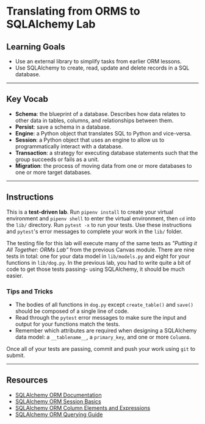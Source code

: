 # Translating from ORMS to SQLAlchemy Lab

## Learning Goals

- Use an external library to simplify tasks from earlier ORM lessons.
- Use SQLAlchemy to create, read, update and delete records in a SQL database.

***

## Key Vocab

- **Schema**: the blueprint of a database. Describes how data relates to other
  data in tables, columns, and relationships between them.
- **Persist**: save a schema in a database.
- **Engine**: a Python object that translates SQL to Python and vice-versa.
- **Session**: a Python object that uses an engine to allow us to
  programmatically interact with a database.
- **Transaction**: a strategy for executing database statements such that
  the group succeeds or fails as a unit.
- **Migration**: the process of moving data from one or more databases to one
  or more target databases.
  
***

## Instructions

This is a **test-driven lab**. Run `pipenv install` to create your virtual
environment and `pipenv shell` to enter the virtual environment, then `cd`
into the `lib/` directory. Run
`pytest -x` to run your tests. Use these instructions and `pytest`'s error
messages to complete your work in the `lib/` folder.

The testing file for this lab will execute many of the same tests as _"Putting
it All Together: ORMs Lab"_ from the previous Canvas module. There are nine
tests in total: one for your data model in `lib/models.py` and eight for your
functions in `lib/dog.py`. In the previous lab, you had to write quite a bit of
code to get those tests passing- using SQLAlchemy, it should be much easier.

### Tips and Tricks

- The bodies of all functions in `dog.py` except `create_table()` and `save()`
  should be composed of a single line of code.
- Read through the `pytest` error messages to make sure the input and output
  for your functions match the tests.
- Remember which attributes are required when designing a SQLAlchemy data
  model: a `__tablename__`, a `primary_key`, and one or more `Column`s.

Once all of your tests are passing, commit and push your work using `git` to
submit.

***

## Resources

- [SQLAlchemy ORM Documentation][sqlaorm]
- [SQLAlchemy ORM Session Basics](https://docs.sqlalchemy.org/en/14/orm/session_basics.html)
- [SQLAlchemy ORM Column Elements and Expressions][column]
- [SQLAlchemy ORM Querying Guide](https://docs.sqlalchemy.org/en/14/orm/queryguide.html)

[column]: https://docs.sqlalchemy.org/en/14/core/sqlelement.html
[sqlaorm]: https://docs.sqlalchemy.org/en/14/orm/

